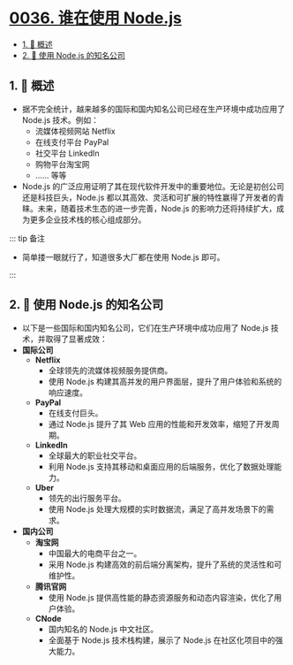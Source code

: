 # [0036. 谁在使用 Node.js](https://github.com/tnotesjs/TNotes.nodejs/tree/main/notes/0036.%20%E8%B0%81%E5%9C%A8%E4%BD%BF%E7%94%A8%20Node.js)

<!-- region:toc -->

- [1. 📝 概述](#1--概述)
- [2. 🌟 使用 Node.js 的知名公司](#2--使用-nodejs-的知名公司)

<!-- endregion:toc -->

## 1. 📝 概述

- 据不完全统计，越来越多的国际和国内知名公司已经在生产环境中成功应用了 Node.js 技术。例如：
  - 流媒体视频网站 Netflix
  - 在线支付平台 PayPal
  - 社交平台 LinkedIn
  - 购物平台淘宝网
  - …… 等等
- Node.js 的广泛应用证明了其在现代软件开发中的重要地位。无论是初创公司还是科技巨头，Node.js 都以其高效、灵活和可扩展的特性赢得了开发者的青睐。未来，随着技术生态的进一步完善，Node.js 的影响力还将持续扩大，成为更多企业技术栈的核心组成部分。

::: tip 备注

- 简单搂一眼就行了，知道很多大厂都在使用 Node.js 即可。

:::

## 2. 🌟 使用 Node.js 的知名公司

- 以下是一些国际和国内知名公司，它们在生产环境中成功应用了 Node.js 技术，并取得了显著成效：
- **国际公司**
  - **Netflix**
    - 全球领先的流媒体视频服务提供商。
    - 使用 Node.js 构建其高并发的用户界面层，提升了用户体验和系统的响应速度。
  - **PayPal**
    - 在线支付巨头。
    - 通过 Node.js 提升了其 Web 应用的性能和开发效率，缩短了开发周期。
  - **LinkedIn**
    - 全球最大的职业社交平台。
    - 利用 Node.js 支持其移动和桌面应用的后端服务，优化了数据处理能力。
  - **Uber**
    - 领先的出行服务平台。
    - 使用 Node.js 处理大规模的实时数据流，满足了高并发场景下的需求。
- **国内公司**
  - **淘宝网**
    - 中国最大的电商平台之一。
    - 采用 Node.js 构建高效的前后端分离架构，提升了系统的灵活性和可维护性。
  - **腾讯官网**
    - 使用 Node.js 提供高性能的静态资源服务和动态内容渲染，优化了用户体验。
  - **CNode**
    - 国内知名的 Node.js 中文社区。
    - 全面基于 Node.js 技术栈构建，展示了 Node.js 在社区化项目中的强大能力。
